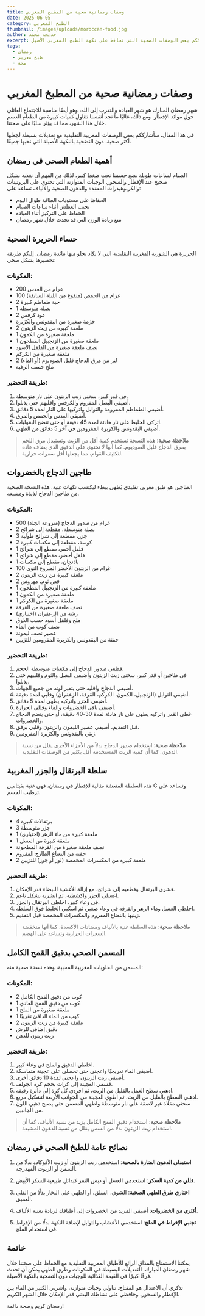 ```yaml
---
title: وصفات رمضانية صحية من المطبخ المغربي
date: 2025-06-05
category: الطبخ المغربي
thumbnail: /images/uploads/moroccan-food.jpg
author: خديجة محمد
excerpt: يمكننا الجمع بين الالتزام بتقاليدنا المغربية الأصيلة والحفاظ على صحتنا خلال شهر رمضان المبارك. في هذا المقال أشارككم بعض الوصفات الصحية التي تحافظ على نكهة الطبخ المغربي الأصيل.
tags:
  - رمضان
  - طبخ مغربي
  - صحة
---
```


# وصفات رمضانية صحية من المطبخ المغربي

شهر رمضان المبارك هو شهر العبادة والتقرب إلى الله، وهو أيضًا مناسبة للاجتماع العائلي حول موائد الإفطار. ومع ذلك، غالبًا ما نجد أنفسنا نتناول كميات كبيرة من الطعام الدسم خلال هذا الشهر، مما قد يؤثر سلبًا على صحتنا.

في هذا المقال، سأشارككم بعض الوصفات المغربية التقليدية مع تعديلات بسيطة لجعلها أكثر صحية، دون التضحية بالنكهة الأصيلة التي نحبها جميعًا.

## أهمية الطعام الصحي في رمضان

الصيام لساعات طويلة يضع جسمنا تحت ضغط كبير، لذلك من المهم أن نغذيه بشكل صحيح عند الإفطار والسحور. الوجبات المتوازنة التي تحتوي على البروتينات والكربوهيدرات المعقدة والدهون الصحية والألياف تساعد على:

- الحفاظ على مستويات الطاقة طوال اليوم
- تجنب العطش أثناء ساعات الصيام
- الحفاظ على التركيز أثناء العبادة
- منع زيادة الوزن التي قد تحدث خلال شهر رمضان

## حساء الحريرة الصحية

الحريرة هي الشوربة المغربية التقليدية التي لا تكاد تخلو منها مائدة رمضان. إليكم طريقة تحضيرها بشكل صحي:

### المكونات:

- 200 غرام من العدس
- 100 غرام من الحمص (منقوع من الليلة السابقة)
- 2 حبة طماطم كبيرة
- 1 بصلة متوسطة
- 2 عود كرفس
- حزمة صغيرة من البقدونس والكزبرة
- 2 ملعقة كبيرة من زيت الزيتون
- 1 ملعقة صغيرة من الكمون
- 1 ملعقة صغيرة من الزنجبيل المطحون
- نصف ملعقة صغيرة من الفلفل الأسود
- ملعقة صغيرة من الكركم
- 2 لتر من مرق الدجاج قليل الصوديوم (أو الماء)
- ملح حسب الرغبة

### طريقة التحضير:

1. في قدر كبير، سخني زيت الزيتون على نار متوسطة.
2. أضيفي البصل المفروم والكرفس واقليهم حتى يذبلوا.
3. أضيفي الطماطم المفرومة والتوابل واتركيها على النار لمدة 5 دقائق.
4. أضيفي العدس والحمص والمرق.
5. اتركي الخليط على نار هادئة لمدة 45 دقيقة أو حتى تنضج البقوليات.
6. أضيفي البقدونس والكزبرة المفرومين في آخر 5 دقائق من الطهي.

> **ملاحظة صحية**: هذه النسخة تستخدم كمية أقل من الزيت وتستبدل مرق اللحم بمرق الدجاج قليل الصوديوم. كما أنها لا تحتوي على الدقيق الذي يضاف عادة لتكثيف القوام، مما يجعلها أقل سعرات حرارية.

## طاجين الدجاج بالخضروات

الطاجين هو طبق مغربي تقليدي يُطهى ببطء ليكتسب نكهات غنية. هذه النسخة الصحية من طاجين الدجاج لذيذة ومشبعة.

### المكونات:

- 500 غرام من صدور الدجاج (منزوعة الجلد)
- 2 بصلة متوسطة، مقطعة إلى شرائح
- 3 جزر، مقطعة إلى شرائح طولية
- 2 كوسة، مقطعة إلى مكعبات كبيرة
- 1 فلفل أحمر، مقطع إلى شرائح
- 1 فلفل أخضر، مقطع إلى شرائح
- 1 باذنجان، مقطع إلى مكعبات
- 100 غرام من الزيتون الأخضر المنزوع النوى
- 2 ملعقة كبيرة من زيت الزيتون
- 2 فص ثوم، مهروس
- 1 ملعقة كبيرة من الزنجبيل المطحون
- 1 ملعقة صغيرة من الكمون
- 1 ملعقة صغيرة من الكركم
- نصف ملعقة صغيرة من القرفة
- رشة من الزعفران (اختياري)
- ملح وفلفل أسود حسب الذوق
- نصف كوب من الماء
- عصير نصف ليمونة
- حفنة من البقدونس والكزبرة المفرومين للتزيين

### طريقة التحضير:

1. قطعي صدور الدجاج إلى مكعبات متوسطة الحجم.
2. في طاجين أو قدر كبير، سخني زيت الزيتون وأضيفي البصل والثوم وقلبيهم حتى يذبلوا.
3. أضيفي الدجاج واقليه حتى يتغير لونه من جميع الجهات.
4. أضيفي التوابل (الزنجبيل، الكمون، الكركم، القرفة، الزعفران) وقلبي لمدة دقيقة.
5. أضيفي الجزر واتركيه يطهى لمدة 5 دقائق.
6. أضيفي باقي الخضروات والماء وقللي الحرارة.
7. غطي القدر واتركيه يطهى على نار هادئة لمدة 30-40 دقيقة، أو حتى ينضج الدجاج والخضروات.
8. قبل التقديم، أضيفي عصير الليمون والزيتون وقلبي برفق.
9. زيني بالبقدونس والكزبرة المفرومين.

> **ملاحظة صحية**: استخدام صدور الدجاج بدلاً من الأجزاء الأخرى يقلل من نسبة الدهون. كما أن كمية الزيت المستخدمة أقل بكثير من الوصفات التقليدية.

## سلطة البرتقال والجزر المغربية

هذه السلطة المنعشة مثالية للإفطار في رمضان، فهي غنية بفيتامين C وتساعد على ترطيب الجسم.

### المكونات:

- 4 برتقالات كبيرة
- 3 جزر متوسطة
- 1 ملعقة كبيرة من ماء الزهر (اختياري)
- 1 ملعقة كبيرة من العسل
- نصف ملعقة صغيرة من القرفة المطحونة
- حفنة من النعناع الطازج المفروم
- 2 ملعقة كبيرة من المكسرات المحمصة (لوز أو جوز) للتزيين

### طريقة التحضير:

1. قشري البرتقال وقطعيه إلى شرائح، مع إزالة الأغشية البيضاء قدر الإمكان.
2. اغسلي الجزر واكشطيه، ثم ابشريه بشكل ناعم.
3. في وعاء كبير، اخلطي البرتقال والجزر.
4. اخلطي العسل وماء الزهر والقرفة في وعاء صغير، ثم اسكبي الخليط فوق السلطة.
5. زينيها بالنعناع المفروم والمكسرات المحمصة قبل التقديم.

> **ملاحظة صحية**: هذه السلطة غنية بالألياف ومضادات الأكسدة، كما أنها منخفضة السعرات الحرارية وتساعد على الهضم.

## المسمن الصحي بدقيق القمح الكامل

المسمن من الحلويات المغربية المحببة، وهذه نسخة صحية منه:

### المكونات:

- 2 كوب من دقيق القمح الكامل
- 1 كوب من دقيق القمح العادي
- 1 ملعقة صغيرة من الملح
- 1 كوب من الماء الدافئ تقريبًا
- 2 ملعقة كبيرة من زيت الزيتون
- دقيق إضافي للرش
- زيت زيتون للدهن

### طريقة التحضير:

1. اخلطي الدقيق والملح في وعاء كبير.
2. أضيفي الماء تدريجيًا واعجني حتى تحصلي على عجينة متماسكة.
3. أضيفي زيت الزيتون واعجني لمدة 10 دقائق أخرى.
4. قسمي العجينة إلى كرات بحجم كرة الجولف.
5. ادهني سطح العمل بالقليل من الزيت، ثم افردي كل كرة إلى دائرة رقيقة.
6. ادهني السطح بالقليل من الزيت، ثم اطوي العجينة من الجوانب الأربعة لتشكيل مربع.
7. سخني مقلاة غير لاصقة على نار متوسطة واطهي المسمن حتى يصبح ذهبي اللون من الجانبين.

> **ملاحظة صحية**: استخدام دقيق القمح الكامل يزيد من نسبة الألياف، كما أن استخدام زيت الزيتون بدلًا من السمن يقلل من نسبة الدهون المشبعة.

## نصائح عامة للطبخ الصحي في رمضان

1. **استبدلي الدهون الضارة بالصحية**: استخدمي زيت الزيتون أو زيت الأفوكادو بدلًا من السمن أو الزيوت المهدرجة.

2. **قللي من كمية السكر**: استخدمي العسل أو دبس التمر كبدائل طبيعية للسكر الأبيض.

3. **اختاري طرق الطهي الصحية**: الشوي، السلق، أو الطهي على البخار بدلًا من القلي العميق.

4. **أكثري من الخضروات**: أضيفي المزيد من الخضروات إلى أطباقك لزيادة نسبة الألياف.

5. **تجنبي الإفراط في الملح**: استخدمي الأعشاب والتوابل لإضافة النكهة بدلًا من الإفراط في استخدام الملح.

## خاتمة

يمكننا الاستمتاع بالمذاق الرائع للأطباق المغربية التقليدية مع الحفاظ على صحتنا خلال شهر رمضان المبارك. التعديلات البسيطة في المكونات وطرق الطهي يمكن أن تحدث فرقًا كبيرًا في القيمة الغذائية للوجبات دون التضحية بالنكهة الأصيلة.

تذكري أن الاعتدال هو المفتاح. تناولي وجبات متوازنة، واشربي الكثير من الماء بين الإفطار والسحور، وحافظي على نشاطك البدني قدر الإمكان خلال الشهر الكريم.

رمضان كريم وصحة دائمة!
